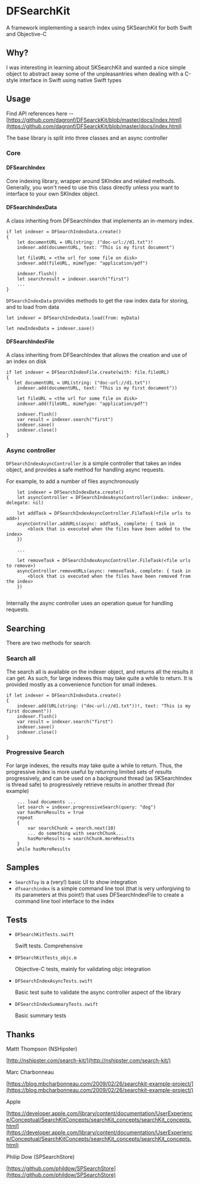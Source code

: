 # DFSearchKit
A framework implementing a search index using SKSearchKit for both Swift and Objective-C

## Why?
I was interesting in learning about SKSearchKit and wanted a nice simple object to abstract away some of the unpleasantries when dealing with a C-style interface in Swift using native Swift types

## Usage

Find API references here -- [https://github.com/dagronf/DFSearckKit/blob/master/docs/index.html](https://github.com/dagronf/DFSearckKit/blob/master/docs/index.html)

The base library is split into three classes and an async controller

### Core

#### DFSearchIndex

Core indexing library, wrapper around SKIndex and related methods.  Generally, you won't need to use this class directly unless you want to interface to your own SKIndex object.

#### DFSearchIndexData

A class inheriting from DFSearchIndex that implements an in-memory index.

```
if let indexer = DFSearchIndexData.create()
{
	let documentURL = URL(string: ("doc-url://d1.txt")!
	indexer.add(documentURL, text: "This is my first document")
	
	let fileURL = <the url for some file on disk>
	indexer.add(fileURL, mimeType: "application/pdf")

	indexer.flush()
	let searchresult = indexer.search("first")
	...
}
```

`DFSearchIndexData` provides methods to get the raw index data for storing, and to load from data

`let indexer = DFSearchIndexData.load(from: myData)`

`let newIndexData = indexer.save()`


#### DFSearchIndexFile

A class inheriting from DFSearchIndex that allows the creation and use of an index on disk

```
if let indexer = DFSearchIndexFile.create(with: file.fileURL)
{
   let documentURL = URL(string: ("doc-url://d1.txt")!
	indexer.add(documentURL, text: "This is my first document"))
	
	let fileURL = <the url for some file on disk>
	indexer.add(fileURL, mimeType: "application/pdf")
	
	indexer.flush()
	var result = indexer.search("first")
	indexer.save()
	indexer.close()
}
```

### Async controller

`DFSearchIndexAsyncController` is a simple controller that takes an index object, and provides a safe method for handling async requests.

For example, to add a number of files asynchronously

```
	let indexer = DFSearchIndexData.create()
	let asyncController = DFSearchIndexAsyncController(index: indexer, delegate: nil)

	let addTask = DFSearchIndexAsyncController.FileTask(<file urls to add>)
	asyncController.addURLs(async: addTask, complete: { task in
		<block that is executed when the files have been added to the index>
	})
	
	...
	
	let removeTask = DFSearchIndexAsyncController.FileTask(<file urls to remove>)
	asyncController.removeURLs(async: removeTask, complete: { task in
		<block that is executed when the files have been removed from the index>
	})
		
```
Internally the async controller uses an operation queue for handling requests.


## Searching

There are two methods for search

### Search all
The search all is available on the indexer object, and returns all the results it can get.  As such, for large indexes this may take quite a while to return.  It is provided mostly as a convenience function for small indexes.

```
if let indexer = DFSearchIndexData.create()
{
	indexer.add(URL(string: ("doc-url://d1.txt"))!, text: "This is my first document"))
	indexer.flush()
	var result = indexer.search("first")
	indexer.save()
	indexer.close()
}
```

### Progressive Search
For large indexes, the results may take quite a while to return.  Thus, the progressive index is more useful by returning limited sets of results progressively, and can be used on a background thread (as SKSearchIndex is thread safe) to progressively retrieve results in another thread (for example)

```
	... load documents ...
	let search = indexer.progressiveSearch(query: "dog")
	var hasMoreResults = true
	repeat
	{
		var searchChunk = search.next(10)
		... do something with searchChunk...
		hasMoreResults = searchChunk.moreResults
	}
	while hasMoreResults
```

## Samples

* `SearchToy` is a (very!) basic UI to show integration
* `dfsearchindex` is a simple command line tool (that is very unforgiving to its parameters at this point!) that uses DFSearchIndexFile to create a command line tool interface to the index

## Tests

* `DFSearchKitTests.swift`

	Swift tests.  Comprehensive

* `DFSearchKitTests_objc.m` 

	Objective-C tests, mainly for validating objc integration

* `DFSearchIndexAsyncTests.swift`

	Basic test suite to validate the async controller aspect of the library

* `DFSearchIndexSummaryTests.swift`

	Basic summary tests

## Thanks

Mattt Thompson (NSHipster)

[http://nshipster.com/search-kit/](http://nshipster.com/search-kit/)

Marc Charbonneau

[https://blog.mbcharbonneau.com/2009/02/26/searchkit-example-project/](https://blog.mbcharbonneau.com/2009/02/26/searchkit-example-project/)

Apple

[https://developer.apple.com/library/content/documentation/UserExperience/Conceptual/SearchKitConcepts/searchKit_concepts/searchKit_concepts.html](https://developer.apple.com/library/content/documentation/UserExperience/Conceptual/SearchKitConcepts/searchKit_concepts/searchKit_concepts.html)

Philip Dow (SPSearchStore)

[https://github.com/phildow/SPSearchStore](https://github.com/phildow/SPSearchStore)
